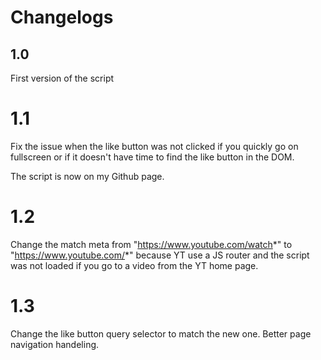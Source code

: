 # Changelogs

## 1.0

First version of the script

# 1.1

Fix the issue when the like button was not clicked if you quickly go on fullscreen or if it doesn't have time
to find the like button in the DOM.

The script is now on my Github page.

# 1.2

Change the match meta from "https://www.youtube.com/watch*" to "https://www.youtube.com/*" because
YT use a JS router and the script was not loaded if you go to a video from the YT home page.

# 1.3

Change the like button query selector to match the new one.
Better page navigation handeling.
